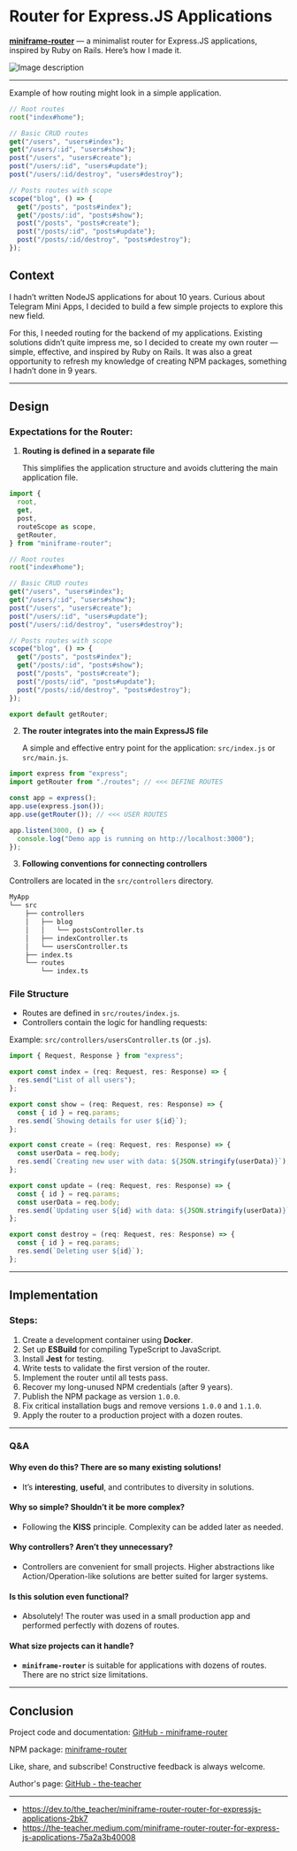 # Router for Express.JS Applications

**[miniframe-router](https://www.npmjs.com/package/miniframe-router)** — a minimalist router for Express.JS applications, inspired by Ruby on Rails. Here’s how I made it.

![Image description](https://dev-to-uploads.s3.amazonaws.com/uploads/articles/p5t1zaooq2323t3sxf37.png)

---

Example of how routing might look in a simple application.

```js
// Root routes
root("index#home");

// Basic CRUD routes
get("/users", "users#index");
get("/users/:id", "users#show");
post("/users", "users#create");
post("/users/:id", "users#update");
post("/users/:id/destroy", "users#destroy");

// Posts routes with scope
scope("blog", () => {
  get("/posts", "posts#index");
  get("/posts/:id", "posts#show");
  post("/posts", "posts#create");
  post("/posts/:id", "posts#update");
  post("/posts/:id/destroy", "posts#destroy");
});
```

## Context

I hadn’t written NodeJS applications for about 10 years. Curious about Telegram Mini Apps, I decided to build a few simple projects to explore this new field.

For this, I needed routing for the backend of my applications. Existing solutions didn’t quite impress me, so I decided to create my own router — simple, effective, and inspired by Ruby on Rails. It was also a great opportunity to refresh my knowledge of creating NPM packages, something I hadn’t done in 9 years.

---

## Design

### Expectations for the Router:

1. **Routing is defined in a separate file**

   This simplifies the application structure and avoids cluttering the main application file.

```js
import {
  root,
  get,
  post,
  routeScope as scope,
  getRouter,
} from "miniframe-router";

// Root routes
root("index#home");

// Basic CRUD routes
get("/users", "users#index");
get("/users/:id", "users#show");
post("/users", "users#create");
post("/users/:id", "users#update");
post("/users/:id/destroy", "users#destroy");

// Posts routes with scope
scope("blog", () => {
  get("/posts", "posts#index");
  get("/posts/:id", "posts#show");
  post("/posts", "posts#create");
  post("/posts/:id", "posts#update");
  post("/posts/:id/destroy", "posts#destroy");
});

export default getRouter;
```

2. **The router integrates into the main ExpressJS file**

   A simple and effective entry point for the application: `src/index.js` or `src/main.js`.

```js
import express from "express";
import getRouter from "./routes"; // <<< DEFINE ROUTES

const app = express();
app.use(express.json());
app.use(getRouter()); // <<< USER ROUTES

app.listen(3000, () => {
  console.log("Demo app is running on http://localhost:3000");
});
```

3. **Following conventions for connecting controllers**

Controllers are located in the `src/controllers` directory.

```bash
MyApp
└── src
    ├── controllers
    │   ├── blog
    │   │   └── postsController.ts
    │   ├── indexController.ts
    │   └── usersController.ts
    ├── index.ts
    └── routes
        └── index.ts
```

### File Structure

- Routes are defined in `src/routes/index.js`.
- Controllers contain the logic for handling requests:

Example: `src/controllers/usersController.ts` (or `.js`).

```ts
import { Request, Response } from "express";

export const index = (req: Request, res: Response) => {
  res.send("List of all users");
};

export const show = (req: Request, res: Response) => {
  const { id } = req.params;
  res.send(`Showing details for user ${id}`);
};

export const create = (req: Request, res: Response) => {
  const userData = req.body;
  res.send(`Creating new user with data: ${JSON.stringify(userData)}`);
};

export const update = (req: Request, res: Response) => {
  const { id } = req.params;
  const userData = req.body;
  res.send(`Updating user ${id} with data: ${JSON.stringify(userData)}`);
};

export const destroy = (req: Request, res: Response) => {
  const { id } = req.params;
  res.send(`Deleting user ${id}`);
};
```

---

## Implementation

### Steps:

1. Create a development container using **Docker**.
2. Set up **ESBuild** for compiling TypeScript to JavaScript.
3. Install **Jest** for testing.
4. Write tests to validate the first version of the router.
5. Implement the router until all tests pass.
6. Recover my long-unused NPM credentials (after 9 years).
7. Publish the NPM package as version `1.0.0`.
8. Fix critical installation bugs and remove versions `1.0.0` and `1.1.0`.
9. Apply the router to a production project with a dozen routes.

---

### Q&A

#### Why even do this? There are so many existing solutions!

- It’s **interesting**, **useful**, and contributes to diversity in solutions.

#### Why so simple? Shouldn’t it be more complex?

- Following the **KISS** principle. Complexity can be added later as needed.

#### Why controllers? Aren’t they unnecessary?

- Controllers are convenient for small projects. Higher abstractions like Action/Operation-like solutions are better suited for larger systems.

#### Is this solution even functional?

- Absolutely! The router was used in a small production app and performed perfectly with dozens of routes.

#### What size projects can it handle?

- **`miniframe-router`** is suitable for applications with dozens of routes. There are no strict size limitations.

---

## Conclusion

Project code and documentation: [GitHub - miniframe-router](https://github.com/the-teacher)

NPM package: [miniframe-router](https://www.npmjs.com/package/miniframe-router)

Like, share, and subscribe! Constructive feedback is always welcome.

Author's page: [GitHub - the-teacher](https://github.com/the-teacher)

---

- https://dev.to/the_teacher/miniframe-router-router-for-expressjs-applications-2bk7
- https://the-teacher.medium.com/miniframe-router-router-for-express-js-applications-75a2a3b40008
